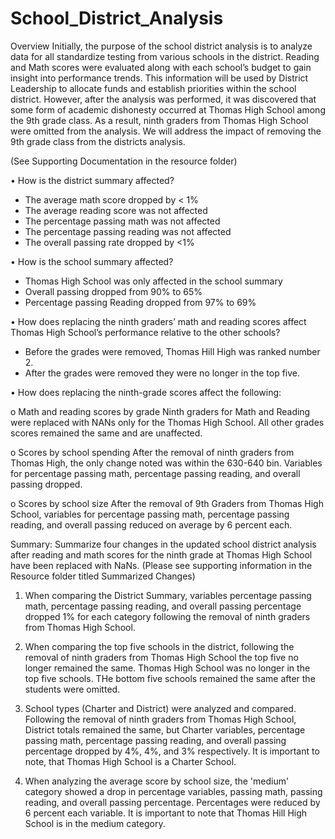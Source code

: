 # School_District_Analysis

Overview
Initially, the purpose of the school district analysis is to analyze data for all standardize testing from various schools in the district.  Reading and Math scores were evaluated along with each school’s budget to gain insight into performance trends.  This information will be used by District Leadership to allocate funds and establish priorities within the school district.  However, after the analysis was performed, it was discovered that some form of academic dishonesty occurred at Thomas High School among the 9th grade class.  As a result, ninth graders from Thomas High School were omitted from the analysis.  We will address the impact of removing the 9th grade class from the districts analysis.  

(See Supporting Documentation in the resource folder)

•	How is the district summary affected? 
* The average math score dropped by < 1%
* The average reading score was not affected
* The percentage passing math was not affected
* The percentage passing reading was not affected
* The overall passing rate dropped by <1%  

•	How is the school summary affected?
* Thomas High School was only affected in the school summary
* Overall passing dropped from 90% to 65%
* Percentage passing Reading dropped from 97% to 69%

•	How does replacing the ninth graders’ math and reading scores affect Thomas High School’s performance relative to the other schools?
* Before the grades were removed, Thomas Hill High was ranked number 2.  
* After the grades were removed they were no longer in the top five.

•	How does replacing the ninth-grade scores affect the following:

o	Math and reading scores by grade
Ninth graders for Math and Reading were replaced with NANs only for the Thomas High School. 
All other grades scores remained the same and are unaffected. 

o	Scores by school spending
After the removal of ninth graders from Thomas High, the only change noted was within the 630-640 bin. Variables for percentage passing math, percentage passing reading, and overall passing dropped. 

o	Scores by school size
After the removal of 9th Graders from Thomas High School, variables for percentage passing math, percentage passing reading, and overall passing reduced on average by 6 percent each. 


Summary: Summarize four changes in the updated school district analysis after reading and math scores for the ninth grade at Thomas High School have been replaced with NaNs. (Please see supporting information in the Resource folder titled Summarized Changes)

1. When comparing the District Summary, variables percentage passing math, percentage passing reading, and overall passing percentage dropped 1% for each category following the removal of ninth graders from Thomas High School. 

2. When comparing the top five schools in the district, following the removal of ninth graders from Thomas High School the top five no longer remained the same.  Thomas High School was no longer in the top five schools.  THe bottom five schools remained the same after the students were omitted. 

3. School types (Charter and District) were analyzed and compared.  Following the removal of ninth graders from Thomas High School, District totals remained the same, but Charter variables, percentage passing math, percentage passing reading, and overall passing percentage dropped by 4%, 4%, and 3% respectively.  It is important to note, that Thomas High School is a Charter School. 

4. When analyzing the average score by school size, the 'medium' category showed a drop in percentage variables, passing math, passing reading, and overall passing percentage.  Percentages were reduced by 6 percent each variable. It is important to note that Thomas Hill High School is in the medium category.  

